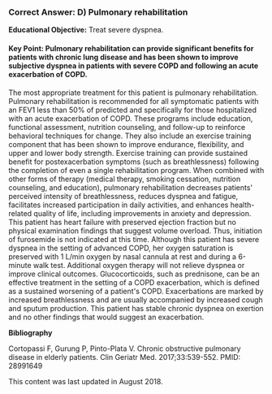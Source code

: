
### Correct Answer: D) Pulmonary rehabilitation 

**Educational Objective:** Treat severe dyspnea.

#### **Key Point:** Pulmonary rehabilitation can provide significant benefits for patients with chronic lung disease and has been shown to improve subjective dyspnea in patients with severe COPD and following an acute exacerbation of COPD.

The most appropriate treatment for this patient is pulmonary rehabilitation. Pulmonary rehabilitation is recommended for all symptomatic patients with an FEV1 less than 50% of predicted and specifically for those hospitalized with an acute exacerbation of COPD. These programs include education, functional assessment, nutrition counseling, and follow-up to reinforce behavioral techniques for change. They also include an exercise training component that has been shown to improve endurance, flexibility, and upper and lower body strength. Exercise training can provide sustained benefit for postexacerbation symptoms (such as breathlessness) following the completion of even a single rehabilitation program. When combined with other forms of therapy (medical therapy, smoking cessation, nutrition counseling, and education), pulmonary rehabilitation decreases patients' perceived intensity of breathlessness, reduces dyspnea and fatigue, facilitates increased participation in daily activities, and enhances health-related quality of life, including improvements in anxiety and depression.
This patient has heart failure with preserved ejection fraction but no physical examination findings that suggest volume overload. Thus, initiation of furosemide is not indicated at this time.
Although this patient has severe dyspnea in the setting of advanced COPD, her oxygen saturation is preserved with 1 L/min oxygen by nasal cannula at rest and during a 6-minute walk test. Additional oxygen therapy will not relieve dyspnea or improve clinical outcomes.
Glucocorticoids, such as prednisone, can be an effective treatment in the setting of a COPD exacerbation, which is defined as a sustained worsening of a patient's COPD. Exacerbations are marked by increased breathlessness and are usually accompanied by increased cough and sputum production. This patient has stable chronic dyspnea on exertion and no other findings that would suggest an exacerbation.

**Bibliography**

Cortopassi F, Gurung P, Pinto-Plata V. Chronic obstructive pulmonary disease in elderly patients. Clin Geriatr Med. 2017;33:539-552. PMID: 28991649

This content was last updated in August 2018.